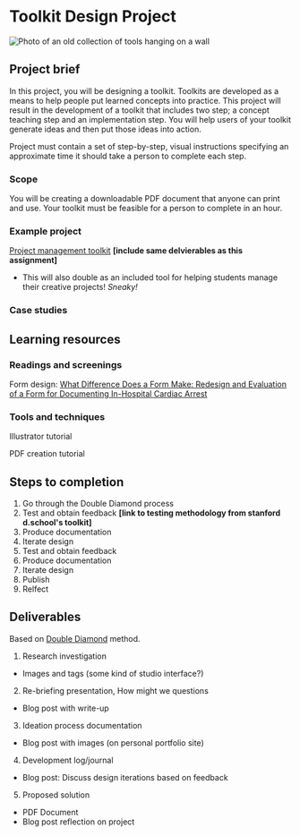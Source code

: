 # Toolkit Design Project
![Photo of an old collection of tools hanging on a wall](https://unsplash.it/3000/1500?image=284)
## Project brief
In this project, you will be designing a toolkit. Toolkits are developed as a means to help people put learned concepts into practice. This project will result in the development of a toolkit that includes two step; a concept teaching step and an implementation step. You will help users of your toolkit generate ideas and then put those ideas into action.

Project must contain a set of step-by-step, visual instructions specifying an approximate time it should take a person to complete each step.

### Scope
You will be creating a downloadable PDF document that anyone can print and use. Your toolkit must be feasible for a person to complete in an hour.

### Example project
[Project management toolkit](../toolkit/project_management.md) **[include same delvierables as this assignment]**
- This will also double as an included tool for helping students manage their creative projects! *Sneaky!*

### Case studies

## Learning resources
### Readings and screenings
Form design: [What Difference Does a Form Make: Redesign and Evaluation of a Form for Documenting In-Hospital Cardiac Arrest](https://digital.lib.washington.edu/researchworks/bitstream/handle/1773/22800/Au_washington_0250E_11500.pdf?sequence=1)
### Tools and techniques

Illustrator tutorial

PDF creation tutorial

## Steps to completion
1. Go through the Double Diamond process
2. Test and obtain feedback **[link to testing methodology from stanford d.school's toolkit]**
3. Produce documentation
3. Iterate design
4. Test and obtain feedback
5. Produce documentation
6. Iterate design
7. Publish
8. Relfect
## Deliverables
Based on [Double Diamond](../topics/double_diamond.md) method.

1. Research investigation
  - Images and tags (some kind of studio interface?)
2. Re-briefing presentation, How might we questions
  - Blog post with write-up
3. Ideation process documentation
  - Blog post with images (on personal portfolio site) 
4. Development log/journal
  - Blog post: Discuss design iterations based on feedback 
5. Proposed solution
  - PDF Document
  - Blog post reflection on project